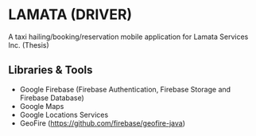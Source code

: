 # LAMATA (DRIVER)
A taxi hailing/booking/reservation mobile application for Lamata Services Inc. (Thesis)
## Libraries & Tools
- Google Firebase (Firebase Authentication, Firebase Storage and Firebase Database)
- Google Maps
- Google Locations Services
- GeoFire (https://github.com/firebase/geofire-java)